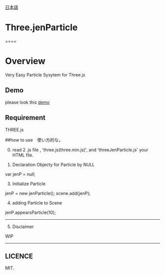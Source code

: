 [日本語](README-JP.md)
# Three.jenParticle

====

# Overview
Very Easy Particle Sysytem for Three.js

## Demo

please look this [demo][] 

[demo]: http://www001.upp.so-net.ne.jp/adrs2002/JenParticle/particleTest.html  "Demo"

## Requirement
THREE.js

##how to use　使い方的な。

0. read 2 .js file , 'three.js(three.min.js)', and 'threeJenParticle.js' your HTML file.

1. Declaration Objecty for Particle by NULL

var jenP = null;

3. Initialize Particle

jenP = new jenParticle();
scene.add(jenP);

4. adding Particle to Scene

jenP.appearsParticle(10);

---------------------------------
5. Disclaimer

WIP

---------------------------------
## LICENCE
 MIT.